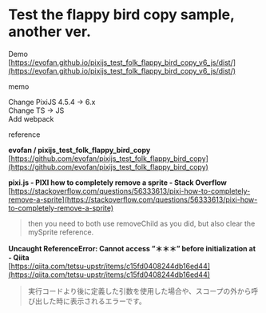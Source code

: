 # Test the flappy bird copy sample, another ver.

Demo  
[https://evofan.github.io/pixijs_test_folk_flappy_bird_copy_v6_js/dist/](https://evofan.github.io/pixijs_test_folk_flappy_bird_copy_v6_js/dist/)  

memo  

Change PixiJS 4.5.4 -> 6.x  
Change TS -> JS  
Add webpack  

reference  

**evofan / pixijs_test_folk_flappy_bird_copy**  
[https://github.com/evofan/pixijs_test_folk_flappy_bird_copy](https://github.com/evofan/pixijs_test_folk_flappy_bird_copy)  

**pixi.js - PIXI how to completely remove a sprite - Stack Overflow**  
[https://stackoverflow.com/questions/56333613/pixi-how-to-completely-remove-a-sprite](https://stackoverflow.com/questions/56333613/pixi-how-to-completely-remove-a-sprite)  
>then you need to both use removeChild as you did, but also clear the mySprite reference.  

**Uncaught ReferenceError: Cannot access ”＊＊＊” before initialization at - Qiita**  
[https://qiita.com/tetsu-upstr/items/c15fd0408244db16ed44](https://qiita.com/tetsu-upstr/items/c15fd0408244db16ed44)  
>実行コードより後に定義した引数を使用した場合や、スコープの外から呼び出した時に表示されるエラーです。  
>
